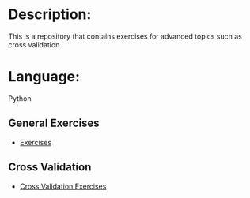 # Description:
This is a repository that contains exercises for advanced topics such as cross validation.

# Language:
Python

## General Exercises
- [Exercises](https://github.com/LinhQuach13/advanced-topics/blob/master/exercise.ipynb)

##  Cross Validation
- [Cross Validation Exercises](https://github.com/LinhQuach13/advanced-topics/blob/master/cross_validation_exercises.ipynb)

